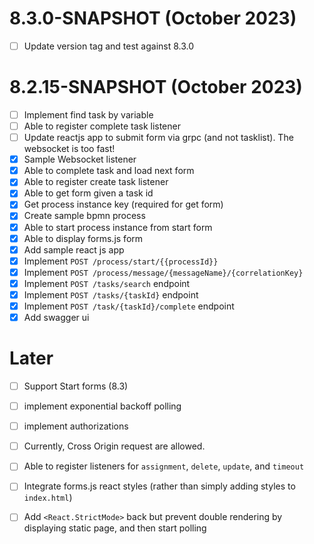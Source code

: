 # 8.3.0-SNAPSHOT (October 2023)
- [ ] Update version tag and test against 8.3.0

# 8.2.15-SNAPSHOT (October 2023)
- [ ] Implement find task by variable
- [ ] Able to register complete task listener
- [ ] Update reactjs app to submit form via grpc (and not tasklist). The websocket is too fast!
- [x] Sample Websocket listener
- [x] Able to complete task and load next form
- [x] Able to register create task listener
- [x] Able to get form given a task id
- [x] Get process instance key (required for get form)
- [x] Create sample bpmn process
- [x] Able to start process instance from start form
- [x] Able to display forms.js form
- [x] Add sample react js app
- [x] Implement `POST /process/start/{{processId}}`
- [x] Implement `POST /process/message/{messageName}/{correlationKey}`
- [x] Implement `POST /tasks/search` endpoint
- [x] Implement `POST /tasks/{taskId}` endpoint
- [x] Implement `POST /task/{taskId}/complete` endpoint
- [x] Add swagger ui

# Later

- [ ] Support Start forms (8.3)
- [ ] implement exponential backoff polling
- [ ] implement authorizations
- [ ] Currently, Cross Origin request are allowed.
- [ ] Able to register listeners for `assignment`, `delete`, `update`, and `timeout`
- [ ] Integrate forms.js react styles (rather than simply adding styles to `index.html`)
- [ ] Add `<React.StrictMode>` back but prevent double rendering by displaying static page, and then start polling


